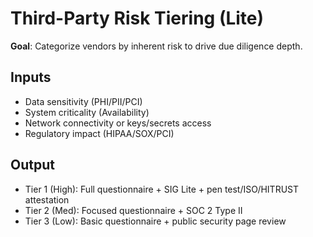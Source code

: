 # Third-Party Risk Tiering (Lite)

**Goal**: Categorize vendors by inherent risk to drive due diligence depth.

## Inputs
- Data sensitivity (PHI/PII/PCI)
- System criticality (Availability)
- Network connectivity or keys/secrets access
- Regulatory impact (HIPAA/SOX/PCI)

## Output
- Tier 1 (High): Full questionnaire + SIG Lite + pen test/ISO/HITRUST attestation
- Tier 2 (Med): Focused questionnaire + SOC 2 Type II
- Tier 3 (Low): Basic questionnaire + public security page review